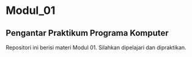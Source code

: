 # Modul_01
## Pengantar Praktikum Programa Komputer

Repositori ini berisi materi Modul 01. Silahkan dipelajari dan dipraktikan.
